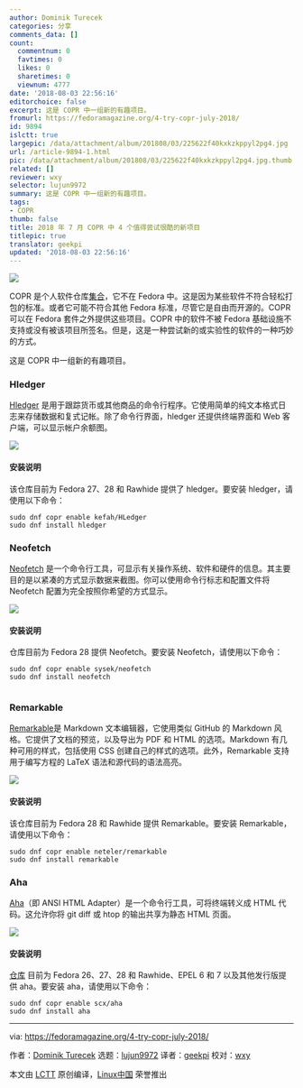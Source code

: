 ```yaml
---
author: Dominik Turecek
categories: 分享
comments_data: []
count:
  commentnum: 0
  favtimes: 0
  likes: 0
  sharetimes: 0
  viewnum: 4777
date: '2018-08-03 22:56:16'
editorchoice: false
excerpt: 这是 COPR 中一组新的有趣项目。
fromurl: https://fedoramagazine.org/4-try-copr-july-2018/
id: 9894
islctt: true
largepic: /data/attachment/album/201808/03/225622f40kxkzkppyl2pg4.jpg
url: /article-9894-1.html
pic: /data/attachment/album/201808/03/225622f40kxkzkppyl2pg4.jpg.thumb.jpg
related: []
reviewer: wxy
selector: lujun9972
summary: 这是 COPR 中一组新的有趣项目。
tags:
- COPR
thumb: false
title: 2018 年 7 月 COPR 中 4 个值得尝试很酷的新项目
titlepic: true
translator: geekpi
updated: '2018-08-03 22:56:16'
---
```


![](/data/attachment/album/201808/03/225622f40kxkzkppyl2pg4.jpg)


COPR 是个人软件仓库[集合](https://copr.fedorainfracloud.org/)，它不在 Fedora 中。这是因为某些软件不符合轻松打包的标准。或者它可能不符合其他 Fedora 标准，尽管它是自由而开源的。COPR 可以在 Fedora 套件之外提供这些项目。COPR 中的软件不被 Fedora 基础设施不支持或没有被该项目所签名。但是，这是一种尝试新的或实验性的软件的一种巧妙的方式。


这是 COPR 中一组新的有趣项目。


### Hledger


[Hledger](http://hledger.org/) 是用于跟踪货币或其他商品的命令行程序。它使用简单的纯文本格式日志来存储数据和复式记帐。除了命令行界面，hledger 还提供终端界面和 Web 客户端，可以显示帐户余额图。


![](/data/attachment/album/201808/03/225622ki96rrl0wm9rwyd2.png)


#### 安装说明


该仓库目前为 Fedora 27、28 和 Rawhide 提供了 hledger。要安装 hledger，请使用以下命令：



```
sudo dnf copr enable kefah/HLedger
sudo dnf install hledger

```

### Neofetch


[Neofetch](https://github.com/dylanaraps/neofetch) 是一个命令行工具，可显示有关操作系统、软件和硬件的信息。其主要目的是以紧凑的方式显示数据来截图。你可以使用命令行标志和配置文件将 Neofetch 配置为完全按照你希望的方式显示。


![](/data/attachment/album/201808/03/225623pc2xhfpobfjdox2e.png)


#### 安装说明


仓库目前为 Fedora 28 提供 Neofetch。要安装 Neofetch，请使用以下命令：



```
sudo dnf copr enable sysek/neofetch
sudo dnf install neofetch


```

### Remarkable


[Remarkable](https://remarkableapp.github.io/linux.html)是 Markdown 文本编辑器，它使用类似 GitHub 的 Markdown 风格。它提供了文档的预览，以及导出为 PDF 和 HTML 的选项。Markdown 有几种可用的样式，包括使用 CSS 创建自己的样式的选项。此外，Remarkable 支持用于编写方程的 LaTeX 语法和源代码的语法高亮。


![](/data/attachment/album/201808/03/225624d0efqrdh74gzr5qr.png)


#### 安装说明


该仓库目前为 Fedora 28 和 Rawhide 提供 Remarkable。要安装 Remarkable，请使用以下命令：



```
sudo dnf copr enable neteler/remarkable
sudo dnf install remarkable

```

### Aha


[Aha](https://github.com/theZiz/aha)（即 ANSI HTML Adapter）是一个命令行工具，可将终端转义成 HTML 代码。这允许你将 git diff 或 htop 的输出共享为静态 HTML 页面。


![](/data/attachment/album/201808/03/225624kbn54h5x1n5m1bu1.png)


#### 安装说明


[仓库](https://copr.fedorainfracloud.org/coprs/scx/aha/) 目前为 Fedora 26、27、28 和 Rawhide、EPEL 6 和 7 以及其他发行版提供 aha。要安装 aha，请使用以下命令：



```
sudo dnf copr enable scx/aha
sudo dnf install aha

```



---


via: <https://fedoramagazine.org/4-try-copr-july-2018/>


作者：[Dominik Turecek](https://fedoramagazine.org) 选题：[lujun9972](https://github.com/lujun9972) 译者：[geekpi](https://github.com/geekpi) 校对：[wxy](https://github.com/wxy)


本文由 [LCTT](https://github.com/LCTT/TranslateProject) 原创编译，[Linux中国](https://linux.cn/) 荣誉推出